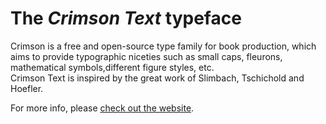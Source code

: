 The *Crimson Text* typeface
===========================

Crimson is a free and open-source type family for book production, which aims to
provide typographic niceties such as small caps, fleurons, mathematical symbols,different figure styles, etc.  
Crimson Text is inspired by the great work of Slimbach, Tschichold and Hoefler.

For more info, please [check out the website](http://www.aldusleaf.org/0-crimson.html).